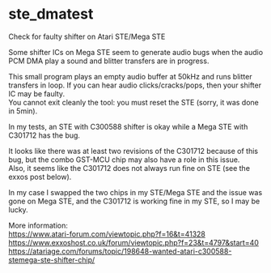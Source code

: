 # ste_dmatest
Check for faulty shifter on Atari STE/Mega STE

Some shifter ICs on Mega STE seem to generate audio bugs when the audio PCM DMA play a sound and blitter transfers are in progress.

This small program plays an empty audio buffer at 50kHz and runs blitter transfers in loop. If you can hear audio clicks/cracks/pops, then your shifter IC may be faulty.  
You cannot exit cleanly the tool: you must reset the STE (sorry, it was done in 5min).

In my tests, an STE with C300588 shifter is okay while a Mega STE with C301712 has the bug.  

It looks like there was at least two revisions of the C301712 because of this bug, but the combo GST-MCU chip may also have a role in this issue.  
Also, it seems like the C301712 does not always run fine on STE (see the exxos post below).

In my case I swapped the two chips in my STE/Mega STE and the issue was gone on Mega STE, and the C301712 is working fine in my STE, so I may be lucky.


More information:  
https://www.atari-forum.com/viewtopic.php?f=16&t=41328  
https://www.exxoshost.co.uk/forum/viewtopic.php?f=23&t=4797&start=40  
https://atariage.com/forums/topic/198648-wanted-atari-c300588-stemega-ste-shifter-chip/  
